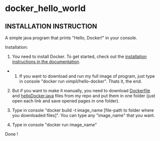 # docker_hello_world 
## INSTALLATION INSTRUCTION
A simple java program that prints "Hello, Docker!" in your console.

Installation:
 1. You need to install Docker. To get started, check out the [installation instructions in the documentation](https://docs.docker.com/engine/installation/).

  * 1. If you want to download and run my full image of program, just type in console "docker run vimpil/hello-docker". Thats it, the end.

 2. But if you want to make it manually, you need to download  [Dockerfile](https://github.com/Vimpil/Assignments-Kirill-Shevchenko/raw/master/02/01_task/Dockerfile) and [helloDocker.java](https://raw.githubusercontent.com/Vimpil/Assignments-Kirill-Shevchenko/master/02/01_task/helloDocker.java) files from my repo and put them in one folder (just open each link and save opened pages in one folder).
 
 3. Type in console "docker build -t image_name [file-path to folder where you downloaded files]". You can type any "image_name" that you want.
 
 4. Type in console "docker run image_name"
 
 Done !
